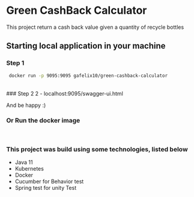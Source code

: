 # Green CashBack Calculator

This project return a cash back value given a quantity of recycle bottles 


## Starting local application in your machine

### Step 1   
```sh
 docker run -p 9095:9095 gafelix10/green-cashback-calculator
```
<br />
### Step 2
2 - localhost:9095/swagger-ui.html

And be happy :)
<br />

### Or Run the docker image
<br />


### This project was build using some technologies, listed below

* Java 11
* Kubernetes 
* Docker
* Cucumber for Behavior test
* Spring test for unity Test





